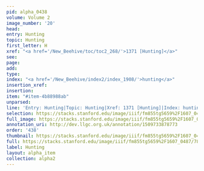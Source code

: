 ```yaml
---
pid: alpha_0438
volume: Volume 2
image_number: '20'
head: 
entry: Hunting
topic: Hunting
first_letter: H
xref: "<a href='/New_Beehive/toc/toc2_268/'>1371 [Hunting]</a>"
see: 
page: 
add: 
type: 
index: "<a href='/New_Beehive/index2/index_1908/'>hunting</a>"
insertion_xref: 
insertion: 
item: "#item-4b88988ab"
unparsed: 
line: 'Entry: Hunting|Topic: Hunting|Xref: 1371 [Hunting]|Index: hunting|#item-4b88988ab'
selection: https://stacks.stanford.edu/image/iiif/fm855tg5659%2F1607_0487/788,2007,2870,438/full/0/default.jpg
full_image: https://stacks.stanford.edu/image/iiif/fm855tg5659%2F1607_0487/full/full/0/default.jpg
annotation_uri: http://dev.llgc.org.uk/annotation/1509733878773
order: '438'
thumbnail: https://stacks.stanford.edu/image/iiif/fm855tg5659%2F1607_0487/788,2007,600,180/250,/0/default.jpg
full: https://stacks.stanford.edu/image/iiif/fm855tg5659%2F1607_0487/788,2007,2870,438/full/0/default.jpg
label: Hunting
layout: alpha_item
collection: alpha2
---
```

